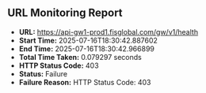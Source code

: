 ## URL Monitoring Report

- **URL:** https://api-gw1-prod1.fisglobal.com/gw/v1/health
- **Start Time:** 2025-07-16T18:30:42.887602
- **End Time:** 2025-07-16T18:30:42.966899
- **Total Time Taken:** 0.079297 seconds
- **HTTP Status Code:** 403
- **Status:** Failure
- **Failure Reason:** HTTP Status Code: 403
